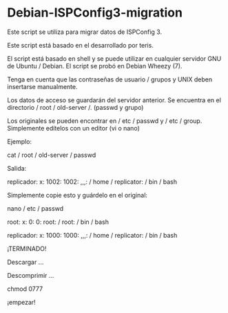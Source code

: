 Debian-ISPConfig3-migration
===========================

Este script se utiliza para migrar datos de ISPConfig 3.

Este script está basado en el desarrollado por teris.

El script está basado en shell y se puede utilizar en cualquier servidor GNU de Ubuntu / Debian.
El script se probó en Debian Wheezy (7).

Tenga en cuenta que las contraseñas de usuario / grupos y UNIX deben insertarse manualmente.

Los datos de acceso se guardarán del servidor anterior. Se encuentra en el directorio / root / old-server /.
(passwd y grupo)

Los originales se pueden encontrar en / etc / passwd y / etc / group. Simplemente edítelos con un editor (vi o nano)

Ejemplo:

cat / root / old-server / passwd

Salida:

replicador: x: 1002: 1002: ,,,: / home / replicator: / bin / bash

Simplemente copie esto y guárdelo en el original:

nano / etc / passwd

root: x: 0: 0: root: / root: / bin / bash

replicador: x: 1000: 1000: ,,,: / home / replicator: / bin / bash

¡TERMINADO!


Descargar ...

Descomprimir ...

chmod 0777

¡empezar!
